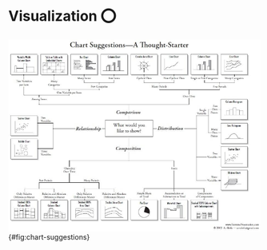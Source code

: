 # Visualization :o: 

![Visualisation <https://github.com/d3/d3/wiki/Gallery>](images/which-chart-when.jpeg){#fig:chart-suggestions}


